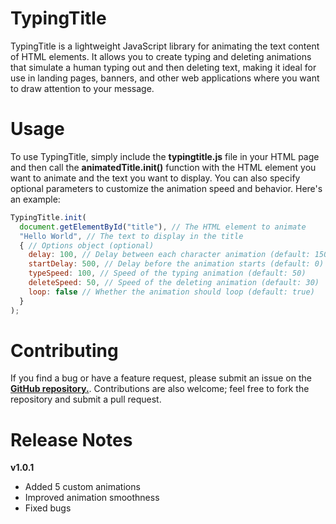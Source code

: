 # TypingTitle

TypingTitle is a lightweight JavaScript library for animating the text content of HTML elements. It allows you to create typing and deleting animations that simulate a human typing out and then deleting text, making it ideal for use in landing pages, banners, and other web applications where you want to draw attention to your message.

# Usage
To use TypingTitle, simply include the **typingtitle.js** file in your HTML page and then call the **animatedTitle.init()** function with the HTML element you want to animate and the text you want to display. You can also specify optional parameters to customize the animation speed and behavior. Here's an example:

```javascript
TypingTitle.init(
  document.getElementById("title"), // The HTML element to animate
  "Hello World", // The text to display in the title
  { // Options object (optional)
    delay: 100, // Delay between each character animation (default: 150)
    startDelay: 500, // Delay before the animation starts (default: 0)
    typeSpeed: 100, // Speed of the typing animation (default: 50)
    deleteSpeed: 50, // Speed of the deleting animation (default: 30)
    loop: false // Whether the animation should loop (default: true)
  }
);
```

# Contributing

If you find a bug or have a feature request, please submit an issue on the [**GitHub repository.**](https://github.com/RuskyDev/typingtitle/issues). Contributions are also welcome; feel free to fork the repository and submit a pull request.

# Release Notes
**v1.0.1**
- Added 5 custom animations
- Improved animation smoothness
- Fixed bugs
